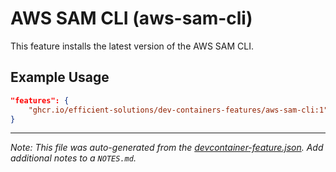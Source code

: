 
# AWS SAM CLI (aws-sam-cli)

This feature installs the latest version of the AWS SAM CLI.

## Example Usage

```json
"features": {
    "ghcr.io/efficient-solutions/dev-containers-features/aws-sam-cli:1": {}
}
```





---

_Note: This file was auto-generated from the [devcontainer-feature.json](https://github.com/efficient-solutions/dev-containers-features/blob/main/src/aws-sam-cli/devcontainer-feature.json).  Add additional notes to a `NOTES.md`._
